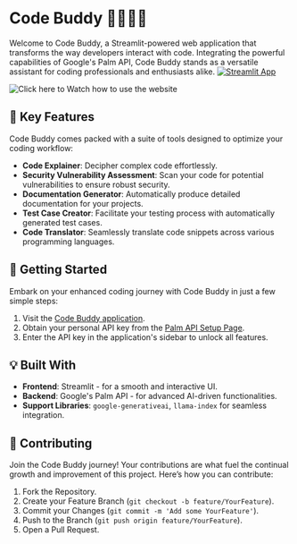 # Code Buddy 🚀🧑🏻‍💻

Welcome to Code Buddy, a Streamlit-powered web application that transforms the way developers interact with code. Integrating the powerful capabilities of Google's Palm API, Code Buddy stands as a versatile assistant for coding professionals and enthusiasts alike.
[![Streamlit App](https://static.streamlit.io/badges/streamlit_badge_black_white.svg)](https://codebuddy.streamlit.app/)

![Click here to Watch how to use the website](https://www.youtube.com/watch?v=2F-nJXFjh-E)

## 🌟 Key Features

Code Buddy comes packed with a suite of tools designed to optimize your coding workflow:

- **Code Explainer**: Decipher complex code effortlessly.
- **Security Vulnerability Assessment**: Scan your code for potential vulnerabilities to ensure robust security.
- **Documentation Generator**: Automatically produce detailed documentation for your projects.
- **Test Case Creator**: Facilitate your testing process with automatically generated test cases.
- **Code Translator**: Seamlessly translate code snippets across various programming languages.

## 🚀 Getting Started

Embark on your enhanced coding journey with Code Buddy in just a few simple steps:

1. Visit the [Code Buddy application](https://codebuddy.streamlit.app/).
2. Obtain your personal API key from the [Palm API Setup Page](https://developers.generativeai.google/tutorials/setup).
3. Enter the API key in the application's sidebar to unlock all features.

## 💡 Built With

- **Frontend**: Streamlit - for a smooth and interactive UI.
- **Backend**: Google's Palm API - for advanced AI-driven functionalities.
- **Support Libraries**: `google-generativeai`, `llama-index` for seamless integration.



## 🤝 Contributing

Join the Code Buddy journey! Your contributions are what fuel the continual growth and improvement of this project. Here’s how you can contribute:

1. Fork the Repository.
2. Create your Feature Branch (`git checkout -b feature/YourFeature`).
3. Commit your Changes (`git commit -m 'Add some YourFeature'`).
4. Push to the Branch (`git push origin feature/YourFeature`).
5. Open a Pull Request.


